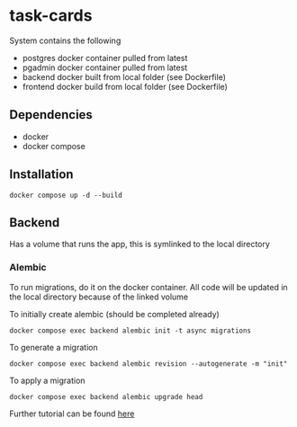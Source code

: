 # task-cards

System contains the following 
- postgres docker container pulled from latest
- pgadmin docker container pulled from latest
- backend docker built from local folder (see Dockerfile)
- frontend docker build from local folder (see Dockerfile)
## Dependencies
- docker
- docker compose

## Installation
```
docker compose up -d --build
```

## Backend
Has a volume that runs the app, this is symlinked to the local directory

### Alembic
To run migrations, do it on the docker container. All code will be updated in the local directory because of the linked volume

To initially create alembic (should be completed already)
```
docker compose exec backend alembic init -t async migrations
```

To generate a migration
```
docker compose exec backend alembic revision --autogenerate -m "init"
```

To apply a migration
```
docker compose exec backend alembic upgrade head
```

Further tutorial can be found [here](https://testdriven.io/blog/fastapi-sqlmodel/)